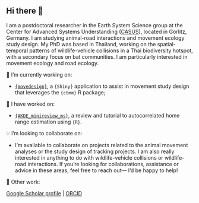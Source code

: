 ## Hi there 👋

I am a postdoctoral researcher in the Earth System Science group at the Center for Advanced Systems Understanding ([CASUS](https://www.casus.science/)), located in Görlitz, Germany. I am studying animal-road interactions and movement ecology study design. My PhD was based in Thailand, working on the spatial-temporal patterns of wildlife-vehicle collisions in a Thai biodiversity hotspot, with a secondary focus on bat communities. I am particularly interested in movement ecology and road ecology.

🚧 I’m currently working on:
- [`{movedesign}`](https://github.com/ecoisilva/movedesign), a `{Shiny}` application to assist in movement study design that leverages the `{ctmm}` R package;

🔭 I have worked on:
- [`{AKDE_minireview_ms}`](https://github.com/ecoisilva/AKDE_minireview), a review and tutorial to autocorrelated home range estimation using `{R}`.

💡 I’m looking to collaborate on:
- I’m available to collaborate on projects related to the animal movement analyses or the study design of tracking projects. I am also really interested in anything to do with wildlife-vehicle collisions or wildlife-road interactions. If you’re looking for collaborations, assistance or advice in these areas, feel free to reach out— I’d be happy to help!

:bust_in_silhouette: Other work:

[Google Scholar profile](https://scholar.google.com/citations?hl=en&user=dRvr6IYAAAAJ&view_op=list_works&sortby=pubdate) | [ORCID](https://orcid.org/0000-0003-4850-6193)

<!--
**ecoisilva/ecoisilva** is a ✨ _special_ ✨ repository because its `README.md` (this file) appears on your GitHub profile.

Here are some ideas to get you started:

- 🔭 I’m currently working on ...
- 🌱 I’m currently learning ...
- 👯 I’m looking to collaborate on ...
- 🤔 I’m looking for help with ...
- 💬 Ask me about ...
- 📫 How to reach me: ...
- 😄 Pronouns: ...
- ⚡ Fun fact: ...
-->
